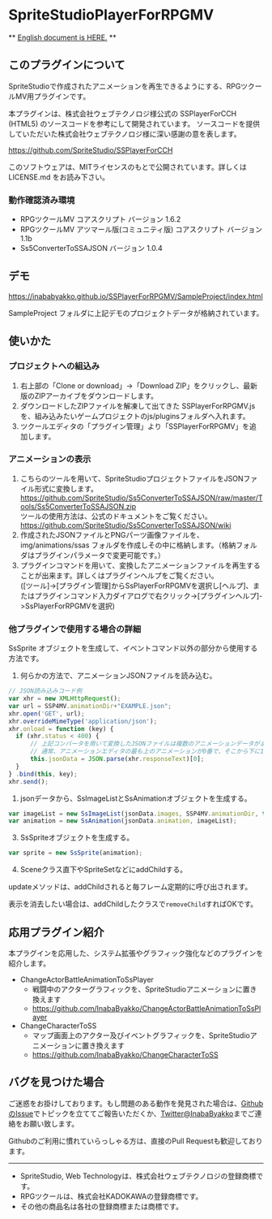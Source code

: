# SpriteStudioPlayerForRPGMV

\*\* [English document is HERE.](README_EN.md) \*\*

## このプラグインについて

SpriteStudioで作成されたアニメーションを再生できるようにする、RPGツクールMV用プラグインです。

本プラグインは、株式会社ウェブテクノロジ様公式の SSPlayerForCCH (HTML5) のソースコードを参考にして開発されています。
ソースコードを提供していただいた株式会社ウェブテクノロジ様に深い感謝の意を表します。

https://github.com/SpriteStudio/SSPlayerForCCH

このソフトウェアは、MITライセンスのもとで公開されています。詳しくは LICENSE.md をお読み下さい。

### 動作確認済み環境

- RPGツクールMV コアスクリプト バージョン 1.6.2
- RPGツクールMV アツマール版(コミュニティ版) コアスクリプト バージョン 1.1b
- Ss5ConverterToSSAJSON バージョン 1.0.4

## デモ

https://inababyakko.github.io/SSPlayerForRPGMV/SampleProject/index.html

SampleProject フォルダに上記デモのプロジェクトデータが格納されています。

## 使いかた

### プロジェクトへの組込み

1. 右上部の「Clone or download」→「Download ZIP」をクリックし、最新版のZIPアーカイブをダウンロードします。
1. ダウンロードしたZIPファイルを解凍して出てきた SSPlayerForRPGMV.js を、組み込みたいゲームプロジェクトのjs/pluginsフォルダへ入れます。
1. ツクールエディタの「プラグイン管理」より「SSPlayerForRPGMV」を追加します。

### アニメーションの表示

1. こちらのツールを用いて、SpriteStudioプロジェクトファイルをJSONファイル形式に変換します。  
  https://github.com/SpriteStudio/Ss5ConverterToSSAJSON/raw/master/Tools/Ss5ConverterToSSAJSON.zip  
  ツールの使用方法は、公式のドキュメントをご覧ください。  
  https://github.com/SpriteStudio/Ss5ConverterToSSAJSON/wiki
1. 作成されたJSONファイルとPNGパーツ画像ファイルを、img/animations/ssas フォルダを作成しその中に格納します。（格納フォルダはプラグインパラメータで変更可能です。）
1. プラグインコマンドを用いて、変換したアニメーションファイルを再生することが出来ます。詳しくはプラグインヘルプをご覧ください。  
  (\[ツール\]->\[プラグイン管理\]からSsPlayerForRPGMVを選択し\[ヘルプ\]、またはプラグインコマンド入力ダイアログで右クリック->\[プラグインヘルプ\]->SsPlayerForRPGMVを選択)

### 他プラグインで使用する場合の詳細

SsSprite オブジェクトを生成して、イベントコマンド以外の部分から使用する方法です。

1. 何らかの方法で、アニメーションJSONファイルを読み込む。  

  ```JavaScript
// JSON読み込みコード例
var xhr = new XMLHttpRequest();
var url = SSP4MV.animationDir+"EXAMPLE.json";
xhr.open('GET', url);
xhr.overrideMimeType('application/json');
xhr.onload = function (key) {
    if (xhr.status < 400) {
        // 上記コンバータを用いて変換したJSONファイルは複数のアニメーションデータがまとめられているため、再生したいアニメーション番号を指定
        // 通常、アニメーションエディタの最も上のアニメーションが0番で、そこから下に1,2,...と続きます
        this.jsonData = JSON.parse(xhr.responseText)[0];
    }
} .bind(this, key);
xhr.send();
```
1. jsonデータから、SsImageListとSsAnimationオブジェクトを生成する。
  
  ```JavaScript
var imageList = new SsImageList(jsonData.images, SSP4MV.animationDir, true);
var animation = new SsAnimation(jsonData.animation, imageList);
```
3. SsSpriteオブジェクトを生成する。

  ```JavaScript
var sprite = new SsSprite(animation);
```
4. Sceneクラス直下やSpriteSetなどにaddChildする。

updateメソッドは、addChildされると毎フレーム定期的に呼び出されます。

表示を消去したい場合は、addChildしたクラスで`removeChild`すればOKです。

## 応用プラグイン紹介

本プラグインを応用した、システム拡張やグラフィック強化などのプラグインを紹介します。

- ChangeActorBattleAnimationToSsPlayer
    - 戦闘中のアクターグラフィックを、SpriteStudioアニメーションに置き換えます
    - https://github.com/InabaByakko/ChangeActorBattleAnimationToSsPlayer
- ChangeCharacterToSS
    - マップ画面上のアクター及びイベントグラフィックを、SpriteStudioアニメーションに置き換えます
    - https://github.com/InabaByakko/ChangeCharacterToSS

## バグを見つけた場合
 
ご迷惑をお掛けしております。もし問題のある動作を発見された場合は、[GithubのIssue](https://github.com/InabaByakko/SSPlayerForRPGMV/issues)でトピックを立ててご報告いただくか、[Twitter@InabaByakko](https://twitter.com/InabaByakko)までご連絡をお願い致します。

Githubのご利用に慣れていらっしゃる方は、直接のPull Requestも歓迎しております。

---

* SpriteStudio, Web Technologyは、株式会社ウェブテクノロジの登録商標です。
* RPGツクールは、株式会社KADOKAWAの登録商標です。
* その他の商品名は各社の登録商標または商標です。

